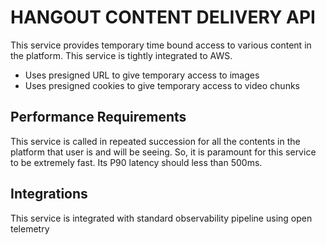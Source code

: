# HANGOUT CONTENT DELIVERY API

This service provides temporary time bound access to various content in the platform. This service is tightly integrated to AWS.

- Uses presigned URL to give temporary access to images
- Uses presigned cookies to give temporary access to video chunks

## Performance Requirements

This service is called in repeated succession for all the contents in the platform that user is and will be seeing. So, it is paramount for this service to be extremely fast. Its P90 latency should less than 500ms.

## Integrations

 This service is integrated with standard observability pipeline using open telemetry